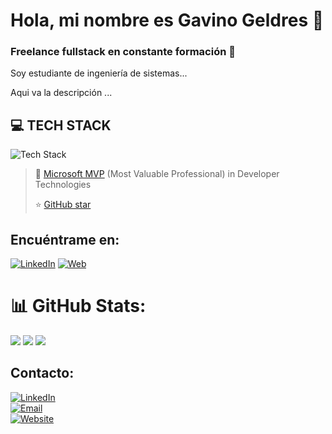 # Hola, mi nombre es Gavino Geldres 👋
### Freelance fullstack en constante formación 🚀

Soy estudiante de ingeniería de sistemas...

Aqui va la descripción ...

## 💻 TECH STACK

![Tech Stack](https://skillicons.dev/icons?i=java,nodejs,py,postgres,git,github)


> 👥 [Microsoft MVP](https://mvp.microsoft.com/es-es/PublicProfile/5004970) (Most Valuable Professional) in Developer Technologies
> 
> ⭐️ [GitHub star](https://stars.github.com/profiles/mouredev/)

## Encuéntrame en:

[![LinkedIn](https://img.shields.io/badge/LinkedIn-Brais_Moure-0077B5?style=for-the-badge&logo=linkedin&logoColor=white&labelColor=101010)](https://www.linkedin.com/in/braismoure)
[![Web](https://img.shields.io/badge/Web-MoureDev.com-14a1f0?style=for-the-badge&logo=dev.to&logoColor=white&labelColor=101010)](https://mouredev.com)



# 📊 GitHub Stats:
<div name ="stats">
  <img src ="http://github-profile-summary-cards.vercel.app/api/cards/profile-details?username=maheshbabu11&theme=radical"/>
  <img src ="http://github-profile-summary-cards.vercel.app/api/cards/stats?username=maheshbabu11&theme=radical"/>
  <img src ="http://github-profile-summary-cards.vercel.app/api/cards/repos-per-language?username=maheshbabu11&theme=radical"/>
</div>

## Contacto:

[![LinkedIn](https://img.shields.io/badge/Gavino_Geldres_Pinto-LinkedIn-0A66C2?style=for-the-badge&logo=linkedin&logoColor=white&labelColor=101010)](https://www.linkedin.com/in/tu-usuario/)
<br>
[![Email](https://img.shields.io/badge/gavinogeldresp@gmail.com-Email-D14836?style=for-the-badge&logo=gmail&logoColor=white&labelColor=101010)](mailto:gavinogeldresp@gmail.com)
<br>
[![Website](https://img.shields.io/badge/gavino.dev-Web-4285F4?style=for-the-badge&logo=google-chrome&logoColor=white&labelColor=101010)](https://gavino.dev)

